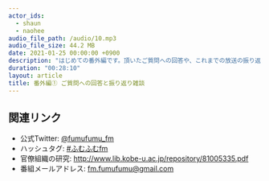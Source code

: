 ```yaml
---
actor_ids:
  - shaun
  - naohee
audio_file_path: /audio/10.mp3
audio_file_size: 44.2 MB
date: 2021-01-25 00:00:00 +0900
description: "はじめての番外編です。頂いたご質問への回答や、これまでの放送の振り返りを行っています"
duration: "00:28:10"
layout: article
title: 番外編① ご質問への回答と振り返り雑談
---
```


## 関連リンク

- 公式Twitter: [@fumufumu_fm](https://twitter.com/fumufumu_fm)
- ハッシュタグ: [#ふむふむfm](https://twitter.com/hashtag/ふむふむfm?src=hash)
- 官僚組織の研究: http://www.lib.kobe-u.ac.jp/repository/81005335.pdf
- 番組メールアドレス: fm.fumufumu@gmail.com
